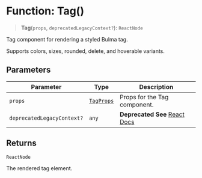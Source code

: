 # Function: Tag()

> **Tag**(`props`, `deprecatedLegacyContext?`): `ReactNode`

Tag component for rendering a styled Bulma tag.

Supports colors, sizes, rounded, delete, and hoverable variants.

## Parameters

| Parameter | Type | Description |
| ------ | ------ | ------ |
| `props` | [`TagProps`](../interfaces/TagProps.md) | Props for the Tag component. |
| `deprecatedLegacyContext?` | `any` | **Deprecated** **See** [React Docs](https://legacy.reactjs.org/docs/legacy-context.html#referencing-context-in-lifecycle-methods) |

## Returns

`ReactNode`

The rendered tag element.
